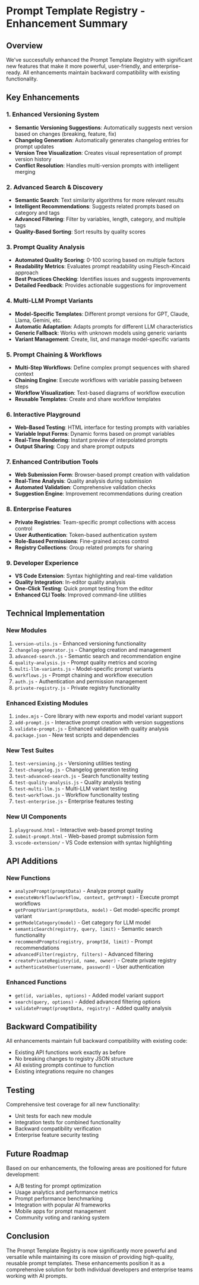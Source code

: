 # Prompt Template Registry - Enhancement Summary

## Overview

We've successfully enhanced the Prompt Template Registry with significant new features that make it more powerful, user-friendly, and enterprise-ready. All enhancements maintain backward compatibility with existing functionality.

## Key Enhancements

### 1. Enhanced Versioning System
- **Semantic Versioning Suggestions**: Automatically suggests next version based on changes (breaking, feature, fix)
- **Changelog Generation**: Automatically generates changelog entries for prompt updates
- **Version Tree Visualization**: Creates visual representation of prompt version history
- **Conflict Resolution**: Handles multi-version prompts with intelligent merging

### 2. Advanced Search & Discovery
- **Semantic Search**: Text similarity algorithms for more relevant results
- **Intelligent Recommendations**: Suggests related prompts based on category and tags
- **Advanced Filtering**: Filter by variables, length, category, and multiple tags
- **Quality-Based Sorting**: Sort results by quality scores

### 3. Prompt Quality Analysis
- **Automated Quality Scoring**: 0-100 scoring based on multiple factors
- **Readability Metrics**: Evaluates prompt readability using Flesch-Kincaid approach
- **Best Practices Checking**: Identifies issues and suggests improvements
- **Detailed Feedback**: Provides actionable suggestions for improvement

### 4. Multi-LLM Prompt Variants
- **Model-Specific Templates**: Different prompt versions for GPT, Claude, Llama, Gemini, etc.
- **Automatic Adaptation**: Adapts prompts for different LLM characteristics
- **Generic Fallback**: Works with unknown models using generic variants
- **Variant Management**: Create, list, and manage model-specific variants

### 5. Prompt Chaining & Workflows
- **Multi-Step Workflows**: Define complex prompt sequences with shared context
- **Chaining Engine**: Execute workflows with variable passing between steps
- **Workflow Visualization**: Text-based diagrams of workflow execution
- **Reusable Templates**: Create and share workflow templates

### 6. Interactive Playground
- **Web-Based Testing**: HTML interface for testing prompts with variables
- **Variable Input Forms**: Dynamic forms based on prompt variables
- **Real-Time Rendering**: Instant preview of interpolated prompts
- **Output Sharing**: Copy and share prompt outputs

### 7. Enhanced Contribution Tools
- **Web Submission Form**: Browser-based prompt creation with validation
- **Real-Time Analysis**: Quality analysis during submission
- **Automated Validation**: Comprehensive validation checks
- **Suggestion Engine**: Improvement recommendations during creation

### 8. Enterprise Features
- **Private Registries**: Team-specific prompt collections with access control
- **User Authentication**: Token-based authentication system
- **Role-Based Permissions**: Fine-grained access control
- **Registry Collections**: Group related prompts for sharing

### 9. Developer Experience
- **VS Code Extension**: Syntax highlighting and real-time validation
- **Quality Integration**: In-editor quality analysis
- **One-Click Testing**: Quick prompt testing from the editor
- **Enhanced CLI Tools**: Improved command-line utilities

## Technical Implementation

### New Modules
1. `version-utils.js` - Enhanced versioning functionality
2. `changelog-generator.js` - Changelog creation and management
3. `advanced-search.js` - Semantic search and recommendation engine
4. `quality-analysis.js` - Prompt quality metrics and scoring
5. `multi-llm-variants.js` - Model-specific prompt variants
6. `workflows.js` - Prompt chaining and workflow execution
7. `auth.js` - Authentication and permission management
8. `private-registry.js` - Private registry functionality

### Enhanced Existing Modules
1. `index.mjs` - Core library with new exports and model variant support
2. `add-prompt.js` - Interactive prompt creation with version suggestions
3. `validate-prompt.js` - Enhanced validation with quality analysis
4. `package.json` - New test scripts and dependencies

### New Test Suites
1. `test-versioning.js` - Versioning utilities testing
2. `test-changelog.js` - Changelog generation testing
3. `test-advanced-search.js` - Search functionality testing
4. `test-quality-analysis.js` - Quality analysis testing
5. `test-multi-llm.js` - Multi-LLM variant testing
6. `test-workflows.js` - Workflow functionality testing
7. `test-enterprise.js` - Enterprise features testing

### New UI Components
1. `playground.html` - Interactive web-based prompt testing
2. `submit-prompt.html` - Web-based prompt submission form
3. `vscode-extension/` - VS Code extension with syntax highlighting

## API Additions

### New Functions
- `analyzePrompt(promptData)` - Analyze prompt quality
- `executeWorkflow(workflow, context, getPrompt)` - Execute prompt workflows
- `getPromptVariant(promptData, model)` - Get model-specific prompt variant
- `getModelCategory(model)` - Get category for LLM model
- `semanticSearch(registry, query, limit)` - Semantic search functionality
- `recommendPrompts(registry, promptId, limit)` - Prompt recommendations
- `advancedFilter(registry, filters)` - Advanced filtering
- `createPrivateRegistry(id, name, owner)` - Create private registry
- `authenticateUser(username, password)` - User authentication

### Enhanced Functions
- `get(id, variables, options)` - Added model variant support
- `search(query, options)` - Added advanced filtering options
- `validatePrompt(promptData, registry)` - Added quality analysis

## Backward Compatibility

All enhancements maintain full backward compatibility with existing code:
- Existing API functions work exactly as before
- No breaking changes to registry JSON structure
- All existing prompts continue to function
- Existing integrations require no changes

## Testing

Comprehensive test coverage for all new functionality:
- Unit tests for each new module
- Integration tests for combined functionality
- Backward compatibility verification
- Enterprise feature security testing

## Future Roadmap

Based on our enhancements, the following areas are positioned for future development:
- A/B testing for prompt optimization
- Usage analytics and performance metrics
- Prompt performance benchmarking
- Integration with popular AI frameworks
- Mobile apps for prompt management
- Community voting and ranking system

## Conclusion

The Prompt Template Registry is now significantly more powerful and versatile while maintaining its core mission of providing high-quality, reusable prompt templates. These enhancements position it as a comprehensive solution for both individual developers and enterprise teams working with AI prompts.